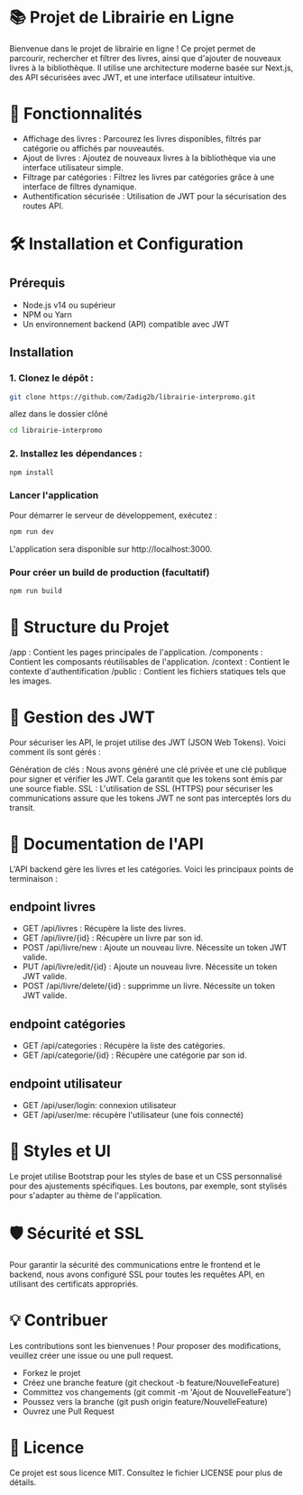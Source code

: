 # 📚 Projet de Librairie en Ligne
Bienvenue dans le projet de librairie en ligne ! Ce projet permet de parcourir, rechercher et filtrer des livres, ainsi que d'ajouter de nouveaux livres à la bibliothèque. Il utilise une architecture moderne basée sur Next.js, des API sécurisées avec JWT, et une interface utilisateur intuitive.

# 🚀  Fonctionnalités
- Affichage des livres : Parcourez les livres disponibles, filtrés par catégorie ou affichés par nouveautés.
- Ajout de livres : Ajoutez de nouveaux livres à la bibliothèque via une interface utilisateur simple.
- Filtrage par catégories : Filtrez les livres par catégories grâce à une interface de filtres dynamique.
- Authentification sécurisée : Utilisation de JWT pour la sécurisation des routes API.

# 🛠️  Installation et Configuration

## Prérequis
- Node.js v14 ou supérieur
- NPM ou Yarn
- Un environnement backend (API) compatible avec JWT

## Installation
### 1. Clonez le dépôt :

```bash
git clone https://github.com/Zadig2b/librairie-interpromo.git
```
allez dans le dossier clôné
```bash
cd librairie-interpromo
```
### 2. Installez les dépendances :
```bash
npm install
```
### Lancer l'application
Pour démarrer le serveur de développement, exécutez :
```bash
npm run dev
```
L'application sera disponible sur http://localhost:3000.

### Pour créer un build de production (facultatif)
```bash
npm run build
```
# 🧩 Structure du Projet
/app : Contient les pages principales de l'application.
/components : Contient les composants réutilisables de l'application.
/context : Contient le contexte d'authentification
/public : Contient les fichiers statiques tels que les images.

# 🔐 Gestion des JWT
Pour sécuriser les API, le projet utilise des JWT (JSON Web Tokens). Voici comment ils sont gérés :

Génération de clés : Nous avons généré une clé privée et une clé publique pour signer et vérifier les JWT. Cela garantit que les tokens sont émis par une source fiable.
SSL : L'utilisation de SSL (HTTPS) pour sécuriser les communications assure que les tokens JWT ne sont pas interceptés lors du transit.

# 📝 Documentation de l'API
L'API backend gère les livres et les catégories. Voici les principaux points de terminaison :

## endpoint livres
- GET /api/livres : Récupère la liste des livres.
- GET /api/livre/{id} : Récupère un livre par son id.
- POST /api/livre/new : Ajoute un nouveau livre. Nécessite un token JWT valide.
- PUT /api/livre/edit/{id} : Ajoute un nouveau livre. Nécessite un token JWT valide.
- POST /api/livre/delete/{id} : supprimme un livre. Nécessite un token JWT valide.

## endpoint catégories
- GET /api/categories : Récupère la liste des catégories.
- GET /api/categorie/{id} : Récupère une catégorie par son id.

## endpoint utilisateur

- GET /api/user/login: connexion utilisateur
- GET /api/user/me: récupère l'utilisateur (une fois connecté)	




# 🎨 Styles et UI
Le projet utilise Bootstrap pour les styles de base et un CSS personnalisé pour des ajustements spécifiques. Les boutons, par exemple, sont stylisés pour s'adapter au thème de l'application.

# 🛡️ Sécurité et SSL
Pour garantir la sécurité des communications entre le frontend et le backend, nous avons configuré SSL pour toutes les requêtes API, en utilisant des certificats appropriés.

# 💡 Contribuer
Les contributions sont les bienvenues ! Pour proposer des modifications, veuillez créer une issue ou une pull request.
- Forkez le projet
- Créez une branche feature (git checkout -b feature/NouvelleFeature)
- Committez vos changements (git commit -m 'Ajout de NouvelleFeature')
- Poussez vers la branche (git push origin feature/NouvelleFeature)
- Ouvrez une Pull Request
  
# 📄 Licence
Ce projet est sous licence MIT. Consultez le fichier LICENSE pour plus de détails.




